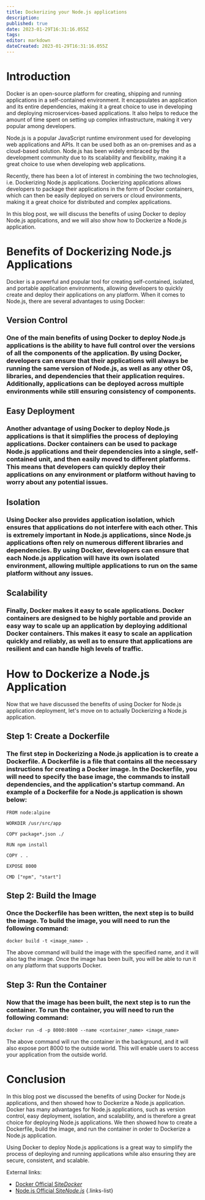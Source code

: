 ```yaml
---
title: Dockerizing your Node.js applications
description: 
published: true
date: 2023-01-29T16:31:16.055Z
tags: 
editor: markdown
dateCreated: 2023-01-29T16:31:16.055Z
---
```




# Introduction

Docker is an open-source platform for creating, shipping and running applications in a self-contained environment. It encapsulates an application and its entire dependencies, making it a great choice to use in developing and deploying microservices-based applications. It also helps to reduce the amount of time spent on setting up complex infrastructure, making it very popular among developers.

Node.js is a popular JavaScript runtime environment used for developing web applications and APIs. It can be used both as an on-premises and as a cloud-based solution. Node.js has been widely embraced by the development community due to its scalability and flexibility, making it a great choice to use when developing web applications.

Recently, there has been a lot of interest in combining the two technologies, i.e. Dockerizing Node.js applications. Dockerizing applications allows developers to package their applications in the form of Docker containers, which can then be easily deployed on servers or cloud environments, making it a great choice for distributed and complex applications.

In this blog post, we will discuss the benefits of using Docker to deploy Node.js applications, and we will also show how to Dockerize a Node.js application. 

# Benefits of Dockerizing Node.js Applications

Docker is a powerful and popular tool for creating self-contained, isolated, and portable application environments, allowing developers to quickly create and deploy their applications on any platform. When it comes to Node.js, there are several advantages to using Docker:

## Version Control 

### One of the main benefits of using Docker to deploy Node.js applications is the ability to have full control over the versions of all the components of the application. By using Docker, developers can ensure that their applications will always be running the same version of Node.js, as well as any other OS, libraries, and dependencies that their application requires. Additionally, applications can be deployed across multiple environments while still ensuring consistency of components. 

## Easy Deployment

### Another advantage of using Docker to deploy Node.js applications is that it simplifies the process of deploying applications. Docker containers can be used to package Node.js applications and their dependencies into a single, self-contained unit, and then easily moved to different platforms. This means that developers can quickly deploy their applications on any environment or platform without having to worry about any potential issues. 

## Isolation

### Using Docker also provides application isolation, which ensures that applications do not interfere with each other. This is extremely important in Node.js applications, since Node.js applications often rely on numerous different libraries and dependencies. By using Docker, developers can ensure that each Node.js application will have its own isolated environment, allowing multiple applications to run on the same platform without any issues. 

## Scalability

### Finally, Docker makes it easy to scale applications. Docker containers are designed to be highly portable and provide an easy way to scale up an application by deploying additional Docker containers. This makes it easy to scale an application quickly and reliably, as well as to ensure that applications are resilient and can handle high levels of traffic. 

# How to Dockerize a Node.js Application

Now that we have discussed the benefits of using Docker for Node.js application deployment, let's move on to actually Dockerizing a Node.js application. 

## Step 1: Create a Dockerfile

### The first step in Dockerizing a Node.js application is to create a Dockerfile. A Dockerfile is a file that contains all the necessary instructions for creating a Docker image. In the Dockerfile, you will need to specify the base image, the commands to install dependencies, and the application's startup command. An example of a Dockerfile for a Node.js application is shown below:

```
FROM node:alpine
 
WORKDIR /usr/src/app
 
COPY package*.json ./
 
RUN npm install
 
COPY . .
  
EXPOSE 8000
 
CMD ["npm", "start"]
```

## Step 2: Build the Image

### Once the Dockerfile has been written, the next step is to build the image. To build the image, you will need to run the following command:

```
docker build -t <image_name> .
```

The above command will build the image with the specified name, and it will also tag the image. Once the image has been built, you will be able to run it on any platform that supports Docker. 

## Step 3: Run the Container

### Now that the image has been built, the next step is to run the container. To run the container, you will need to run the following command:

```
docker run -d -p 8000:8000 --name <container_name> <image_name>
```

The above command will run the container in the background, and it will also expose port 8000 to the outside world. This will enable users to access your application from the outside world.

# Conclusion 

In this blog post we discussed the benefits of using Docker for Node.js applications, and then showed how to Dockerize a Node.js application. Docker has many advantages for Node.js applications, such as version control, easy deployment, isolation, and scalability, and is therefore a great choice for deploying Node.js applications. We then showed how to create a Dockerfile, build the image, and run the container in order to Dockerize a Node.js application. 

Using Docker to deploy Node.js applications is a great way to simplify the process of deploying and running applications while also ensuring they are secure, consistent, and scalable.

External links:

- [Docker Official Site*Docker*](https://www.docker.com/)
- [Node.js Official Site*Node.js*](https://nodejs.org/) 
{.links-list}